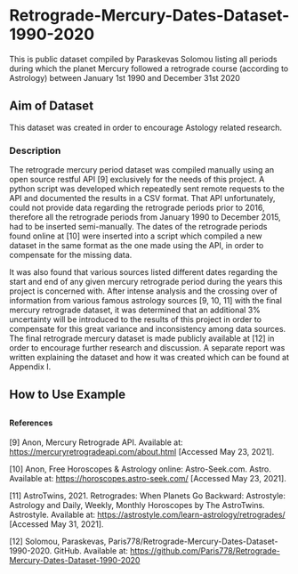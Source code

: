 # Retrograde-Mercury-Dates-Dataset-1990-2020

This is public dataset compiled by Paraskevas Solomou listing all periods during which the planet Mercury followed a retrograde course (according to Astrology) between January 1st 1990 and December 31st 2020

## Aim of Dataset

This dataset was created in order to encourage Astology related research. 

### Description

The retrograde mercury period dataset was compiled manually using an open source restful API [9] exclusively for the needs of this project. A python script was developed which repeatedly sent remote requests to the API and documented the results in a CSV format.
That API unfortunately, could not provide data regarding the retrograde periods prior to 2016, therefore all the retrograde periods from January 1990 to December 2015, had to be inserted semi-manually. The dates of the retrograde periods found online at [10] were inserted into a script which compiled a new dataset in the same format as the one made using the API, in order to compensate for the missing data. 

It was also found that various sources listed different dates regarding the start and end of any given mercury retrograde period during the years this project is concerned with. After intense analysis and the crossing over of information from various famous astrology sources [9, 10, 11] with the final mercury retrograde dataset, it was determined that an additional 3% uncertainty will be introduced to the results of this project in order to compensate for this great variance and inconsistency among data sources. 
The final retrograde mercury dataset is made publicly available at [12] in order to encourage further research and discussion. A separate report was written explaining the dataset and how it was created which can be found at Appendix I. 

## How to Use Example 

## 

#### References

[9] Anon, Mercury Retrograde API. Available at: https://mercuryretrogradeapi.com/about.html [Accessed May 23, 2021]. 

[10] Anon, Free Horoscopes & Astrology online: Astro-Seek.com. Astro. Available at: https://horoscopes.astro-seek.com/ [Accessed May 23, 2021]. 

[11] AstroTwins, 2021. Retrogrades: When Planets Go Backward: Astrostyle: Astrology and Daily, Weekly, Monthly Horoscopes by The AstroTwins. Astrostyle. Available at: https://astrostyle.com/learn-astrology/retrogrades/ [Accessed May 31, 2021]. 

[12] Solomou, Paraskevas, Paris778/Retrograde-Mercury-Dates-Dataset-1990-2020. GitHub. Available at: https://github.com/Paris778/Retrograde-Mercury-Dates-Dataset-1990-2020


